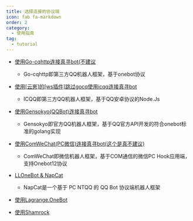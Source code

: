 ```yaml
---
title: 选择连接的协议端
icon: fab fa-markdown
order: 2
category:
  - 使用指南
tag:
  - tutorial
---
```


- [使用Go-cqhttp连接真寻bot(不建议](Go-cqhttp/)
  - Go-cqhttp即第三方QQ机器人框架，基于onebot协议
  
- [使用[云崽]的[ws插件]跳过gocq使用icqq连接真寻bot](Yunzai/)
  - ICQQ即第三方QQ机器人框架，基于QQ安卓协议的Node.Js

- [使用Gensokyo(QQBot)连接真寻bot](Gensokyo/)
  - Gensokyo即官方QQ机器人框架，基于QQ官方API开发的符合onebot标准的golang实现
  
- [使用ComWeChat(PC微信)连接真寻bot(这个是真不建议)](ComWeChat/)
  - ComWeChat即微信机器人框架，基于COM通信的微信PC Hook应用端，支持Onebot12协议
  
- [LLOneBot & NapCat](LLOneBot/)
  - NapCat是一个基于 PC NTQQ 的 QQ Bot 协议端机器人框架
 
- [使用Lagrange.OneBot](Lagrange.OneBot/)
 
- [使用Shamrock](Shamrock/)

